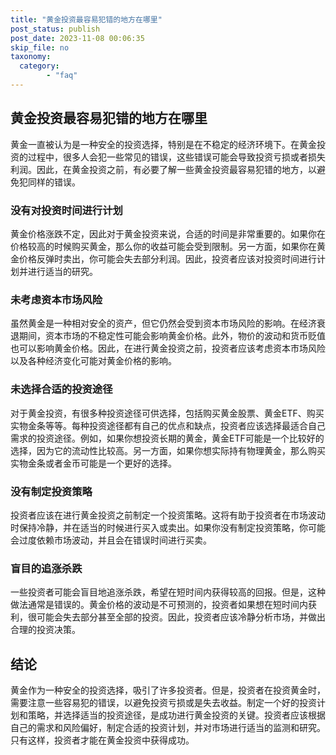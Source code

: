 ```yaml
---
title: "黄金投资最容易犯错的地方在哪里"
post_status: publish
post_date: 2023-11-08 00:06:35
skip_file: no
taxonomy:
  category:
        - "faq"
---
```


## 黄金投资最容易犯错的地方在哪里

黄金一直被认为是一种安全的投资选择，特别是在不稳定的经济环境下。在黄金投资的过程中，很多人会犯一些常见的错误，这些错误可能会导致投资亏损或者损失利润。因此，在黄金投资之前，有必要了解一些黄金投资最容易犯错的地方，以避免犯同样的错误。

### 没有对投资时间进行计划

黄金价格涨跌不定，因此对于黄金投资来说，合适的时间是非常重要的。如果你在价格较高的时候购买黄金，那么你的收益可能会受到限制。另一方面，如果你在黄金价格反弹时卖出，你可能会失去部分利润。因此，投资者应该对投资时间进行计划并进行适当的研究。

### 未考虑资本市场风险

虽然黄金是一种相对安全的资产，但它仍然会受到资本市场风险的影响。在经济衰退期间，资本市场的不稳定性可能会影响黄金价格。此外，物价的波动和货币贬值也可以影响黄金价格。因此，在进行黄金投资之前，投资者应该考虑资本市场风险以及各种经济变化可能对黄金价格的影响。

### 未选择合适的投资途径

对于黄金投资，有很多种投资途径可供选择，包括购买黄金股票、黄金ETF、购买实物金条等等。每种投资途径都有自己的优点和缺点，投资者应该选择最适合自己需求的投资途径。例如，如果你想投资长期的黄金，黄金ETF可能是一个比较好的选择，因为它的流动性比较高。另一方面，如果你想实际持有物理黄金，那么购买实物金条或者金币可能是一个更好的选择。

### 没有制定投资策略

投资者应该在进行黄金投资之前制定一个投资策略。这将有助于投资者在市场波动时保持冷静，并在适当的时候进行买入或卖出。如果你没有制定投资策略，你可能会过度依赖市场波动，并且会在错误时间进行买卖。

### 盲目的追涨杀跌

一些投资者可能会盲目地追涨杀跌，希望在短时间内获得较高的回报。但是，这种做法通常是错误的。黄金价格的波动是不可预测的，投资者如果想在短时间内获利，很可能会失去部分甚至全部的投资。因此，投资者应该冷静分析市场，并做出合理的投资决策。

## 结论

黄金作为一种安全的投资选择，吸引了许多投资者。但是，投资者在投资黄金时，需要注意一些容易犯的错误，以避免投资亏损或是失去收益。制定一个好的投资计划和策略，并选择适当的投资途径，是成功进行黄金投资的关键。投资者应该根据自己的需求和风险偏好，制定合适的投资计划，并对市场进行适当的监测和研究。只有这样，投资者才能在黄金投资中获得成功。
